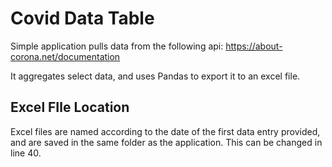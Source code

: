 # Covid Data Table

Simple application pulls data from the following api: 
https://about-corona.net/documentation

It aggregates select data, and uses Pandas to export it to an excel file.

## Excel FIle Location

Excel files are named according to the date of the first data entry provided, and are saved in the same folder as the application. This can be changed in line 40.